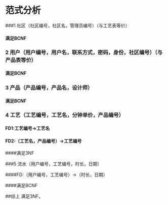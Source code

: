 # 范式分析



###1 社区（社区编号，社区名，管理员编号）（与工艺表等价）

#### 满足BCNF



### 2 用户（用户编号，用户名，联系方式，密码，身份，社区编号）（与产品表等价）

#### 满足BCNF



### 3 产品（产品编号，产品名，设计师）

#### 满足BCNF



### 4 工艺（工艺编号，工艺名，分钟单价，产品编号）

#### FD1:工艺编号->工艺名

#### FD2:（工艺名，产品编号）->工艺编号

####满足3NF



###5 流水（用户编号，工艺编号，时长，日期）

####FD:（用户编号，工艺编号）->（时长，日期）

####满足BCNF



##综上 满足3NF。